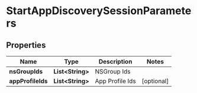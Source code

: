 # StartAppDiscoverySessionParameters

## Properties
Name | Type | Description | Notes
------------ | ------------- | ------------- | -------------
**nsGroupIds** | **List&lt;String&gt;** | NSGroup Ids | 
**appProfileIds** | **List&lt;String&gt;** | App Profile Ids |  [optional]
